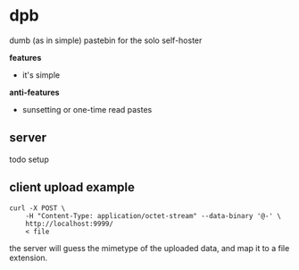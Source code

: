 # dpb

dumb (as in simple) pastebin for the solo self-hoster

**features**

- it's simple


**anti-features**

- sunsetting or one-time read pastes



## server

todo setup


## client upload example

    curl -X POST \
        -H "Content-Type: application/octet-stream" --data-binary '@-' \
        http://localhost:9999/
        < file

the server will guess the mimetype of the uploaded data, and map it to a file extension.
